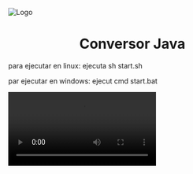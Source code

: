 
![Logo](https://i.imgur.com/Bz0yTs5.jpg)
<h1 align="center"> Conversor Java</h1>
para ejecutar en linux: 
ejecuta sh start.sh

par ejecutar en windows:
ejecut cmd start.bat

![Logo](https://i.imgur.com/K81an0N.mp4)
